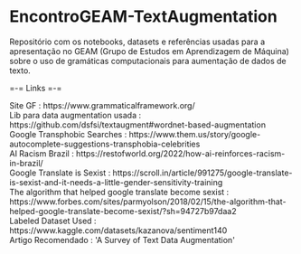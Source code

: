 # EncontroGEAM-TextAugmentation
Repositório com os notebooks, datasets e referências usadas para a apresentação no GEAM (Grupo de Estudos em Aprendizagem de Máquina) sobre o uso de gramáticas computacionais para aumentação de dados de texto. 

=-= Links =-= </br>
<p>
  Site GF : https://www.grammaticalframework.org/</br>
  Lib para data augmentation usada : https://github.com/dsfsi/textaugment#wordnet-based-augmentation</br>
  Google Transphobic Searches : https://www.them.us/story/google-autocomplete-suggestions-transphobia-celebrities</br>
  AI Racism Brazil : https://restofworld.org/2022/how-ai-reinforces-racism-in-brazil/</br>
  Google Translate is Sexist : https://scroll.in/article/991275/google-translate-is-sexist-and-it-needs-a-little-gender-sensitivity-training</br>
  The algorithm that helped google translate become sexist : https://www.forbes.com/sites/parmyolson/2018/02/15/the-algorithm-that-helped-google-translate-become-sexist/?sh=94727b97daa2</br>
  Labeled Dataset Used : https://www.kaggle.com/datasets/kazanova/sentiment140</br>
  Artigo Recomendado : 'A Survey of Text Data Augmentation'
</p>
